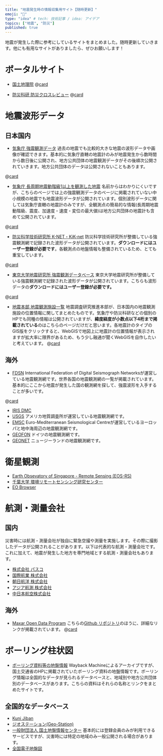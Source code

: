 ```yaml
---
title: "地震発生時の情報収集用サイト【随時更新】"
emoji: "📝"
type: "idea" # tech: 技術記事 / idea: アイデア
topics: ["地震", "防災"]
published: true
---
```


地震が発生した際に参考にしているサイトをまとめました。随時更新していきます。他にも有用なサイトがありましたら、ぜひお願いします！

# ポータルサイト

- [国土地理院](https://www.gsi.go.jp/)
@[card](https://www.gsi.go.jp/)

- [防災科研 防災クロスレビュー](https://xview.bosai.go.jp/)
@[card](https://xview.bosai.go.jp/)

# 地震波形データ

## 日本国内

- [気象庁 強震観測データ](https://www.data.jma.go.jp/svd/eqev/data/kyoshin/jishin/index.html)
過去の地震でも比較的大きな地震の波形データや画像が確認できます。基本的に気象庁直轄の地震計のみが地震発生から数時間から数日後に公開され、地方公共団体の地震観測データがその後順次公開されていきます。地方公共団体のデータは公開されないこともあります。

@[card](https://www.data.jma.go.jp/svd/eqev/data/kyoshin/jishin/index.html)

- [気象庁 長周期地震動階級1以上を観測した地震](https://www.data.jma.go.jp/eew/data/ltpgm_explain/data/past/past_list.html)
名前からはわかりにくいですが、こちらのページでは上の強震観測データのページに掲載されていない中小規模の地震でも地震波形データが公開されています。個別波形データに関しては気象庁直轄の地震計のみですが、全観測点の簡易的な情報(長周期地震動階級、震度、加速度・速度・変位の最大値)は地方公共団体の地震計も含めて公開されています。

@[card](https://www.data.jma.go.jp/eew/data/ltpgm_explain/data/past/past_list.html)

- [防災科学技術研究所 K-NET・KiK-net](https://www.kyoshin.bosai.go.jp/kyoshin/)
防災科学技術研究所が整備している強震観測網で記録された波形データが公開されています。**ダウンロードにはユーザー登録が必要です**。各観測点の地盤情報も整備されているため、とても重宝しています。

@[card](https://www.kyoshin.bosai.go.jp/kyoshin/)

- [東京大学地震研究所 強震観測データベース](https://smsd.eri.u-tokyo.ac.jp/smad/ja/seismic/)
東京大学地震研究所が整備している強震観測網で記録された波形データが公開されています。こちらも波形データの**ダウンロードにはユーザー登録が必要です。**

@[card](https://smsd.eri.u-tokyo.ac.jp/smad/ja/seismic/)

- [地震本部 地震観測施設一覧](https://www.jishin.go.jp/database/observation_station/spots/)
地震調査研究推進本部が、日本国内の地震観測施設の位置情報に関してまとめたものです。気象庁や防災科研などの個別のHPでも同種の情報は公開されていますが、**緯度経度が小数点以下4桁まで掲載されている**のはこちらのページだけだと思います。各地震計のタイプのGIS版をクリックすると、WebGISで地図上に地震計の位置情報が表示されますが拡大率に限界があるため、もう少し融通が聞くWebGISを自作したいと考えています。
@[card](https://www.jishin.go.jp/database/observation_station/spots/)

## 海外
- [FDSN](https://www.fdsn.org/networks/)
International Federation of Digital Seismograph Networksが運営している地震観測網です。世界各国の地震観測網の一覧が掲載されています。基本的にここから地震が発生した国の観測網を探して、強震波形を入手することが多いです。

@[card](https://www.fdsn.org/networks/)

- [IRIS DMC](https://ds.iris.edu/ds/nodes/dmc/)
- [USGS](https://earthquake.usgs.gov/)
アメリカ地質調査所が運営している地震観測網です。
- [EMSC](https://www.emsc-csem.org/)
Euro-Mediterranean Seismological Centreが運営しているヨーロッパと地中海周辺の地震観測網です。
- [GEOFON](https://geofon.gfz-potsdam.de/)
ドイツの地震観測網です。
- [GEONET](https://www.geonet.org.nz/)
ニュージーランドの地震観測網です。

# 衛星観測
- [Earth Obsevatory of Singapore - Remote Sensing (EOS-RS)](https://eos-rs-products.earthobservatory.sg/)
- [千葉大学 環境リモートセンシング研究センター](https://ceres.chiba-u.jp/database-ceres/satellite/)
- [EO Browser](https://apps.sentinel-hub.com/eo-browser/)

# 航測・測量会社
## 国内
災害時には航測・測量会社が独自に緊急空撮や測量を実施します。その際に撮影したデータが公開されることがあります。以下は代表的な航測・測量会社です。これに加えて、地震が発生した地方を専門地域とする航測・測量会社もあります。

- [株式会社 パスコ](https://www.pasco.co.jp/)
- [国際航業 株式会社](https://www.kkc.co.jp/)
- [朝日航洋 株式会社](https://www.aeroasahi.co.jp/)
- [アジア航測 株式会社](https://www.ajiko.co.jp/)
- [中日本航空株式会社](https://www.nnk.co.jp/)

## 海外
- [Maxar Open Data Program](https://www.maxar.com/open-data)
こちらの[Github リポジトリ](https://github.com/opengeos/maxar-open-data)のほうに、詳細なリンクが掲載されています。
@[card](https://github.com/opengeos/maxar-open-data)

# ボーリング柱状図
- [ボーリング資料等の地盤情報](https://web.archive.org/web/20240828231335/https://www.mlit.go.jp/toshi/content/001466271.pdf)
Wayback Machineによるアーカイブですが、国土交通省のHPに掲載されていたボーリング資料の地盤情報です。ボーリング情報は全国的なデータが見られるデータベースと、地域別や地方公共団体別のデータベースがあります。こちらの資料はそれらの名称とリンクをまとめたサイトです。

## 全国的なデータベース
- [Kuni Jiban](http://www.kunijiban.pwri.go.jp/jp/)
- [ジオステーション(Geo-Station)](http://www.gsi.go.jp/bousaichiri/active_fault.html)
- [一般財団法人 国土地盤情報センター](https://ngic.or.jp/)
基本的には登録会員のみが利用できるサービスですが、災害時には特定の地域のみ一般公開される場合があります。
- [全国電子地盤図](https://www.jiban.or.jp/?page_id=432)





